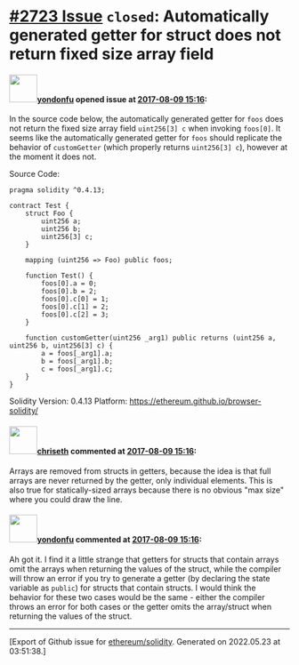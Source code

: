 # [\#2723 Issue](https://github.com/ethereum/solidity/issues/2723) `closed`: Automatically generated getter for struct does not return fixed size array field

#### <img src="https://avatars.githubusercontent.com/u/5933273?u=be20c1f3e3c7826385622f4975026119de5b4390&v=4" width="50">[yondonfu](https://github.com/yondonfu) opened issue at [2017-08-09 15:16](https://github.com/ethereum/solidity/issues/2723):

In the source code below, the automatically generated getter for `foos` does not return the fixed size array field `uint256[3] c` when invoking `foos[0]`. It seems like the automatically generated getter for `foos` should replicate the behavior of `customGetter` (which properly returns `uint256[3] c`), however at the moment it does not.

Source Code:

```
pragma solidity ^0.4.13;

contract Test {
    struct Foo {
        uint256 a;
        uint256 b;
        uint256[3] c;
    }
    
    mapping (uint256 => Foo) public foos;
    
    function Test() {
        foos[0].a = 0;
        foos[0].b = 2;
        foos[0].c[0] = 1;
        foos[0].c[1] = 2;
        foos[0].c[2] = 3;
    }
    
    function customGetter(uint256 _arg1) public returns (uint256 a, uint256 b, uint256[3] c) {
        a = foos[_arg1].a;
        b = foos[_arg1].b;
        c = foos[_arg1].c;
    }
}
```

Solidity Version: 0.4.13
Platform: https://ethereum.github.io/browser-solidity/


#### <img src="https://avatars.githubusercontent.com/u/9073706?v=4" width="50">[chriseth](https://github.com/chriseth) commented at [2017-08-09 15:16](https://github.com/ethereum/solidity/issues/2723#issuecomment-321299389):

Arrays are removed from structs in getters, because the idea is that full arrays are never returned by the getter, only individual elements. This is also true for statically-sized arrays because there is no obvious "max size" where you could draw the line.

#### <img src="https://avatars.githubusercontent.com/u/5933273?u=be20c1f3e3c7826385622f4975026119de5b4390&v=4" width="50">[yondonfu](https://github.com/yondonfu) commented at [2017-08-09 15:16](https://github.com/ethereum/solidity/issues/2723#issuecomment-321829084):

Ah got it. I find it a little strange that getters for structs that contain arrays omit the arrays when returning the values of the struct, while the compiler will throw an error if you try to generate a getter (by declaring the state variable as `public`) for structs that contain structs. I would think the behavior for these two cases would be the same - either the compiler throws an error for both cases or the getter omits the array/struct when returning the values of the struct.


-------------------------------------------------------------------------------



[Export of Github issue for [ethereum/solidity](https://github.com/ethereum/solidity). Generated on 2022.05.23 at 03:51:38.]
